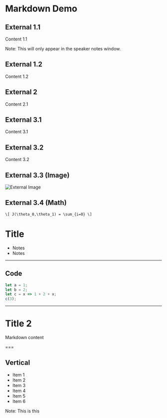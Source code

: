# Markdown Demo



## External 1.1

Content 1.1

Note: This will only appear in the speaker notes window.


## External 1.2

Content 1.2



## External 2

Content 2.1



## External 3.1

Content 3.1


## External 3.2

Content 3.2


## External 3.3 (Image)

![External Image](https://s3.amazonaws.com/static.slid.es/logo/v2/slides-symbol-512x512.png)


## External 3.4 (Math)

`\[ J(\theta_0,\theta_1) = \sum_{i=0} \]`


# Title

* Notes
* Notes

---

## Code

```js [1-2|3|4]
let a = 1;
let b = 2;
let c = x => 1 + 2 + x;
c(3);
```

---

# Title 2

<!-- .slide: data-background="#ff0000" -->

Markdown content

===

## Vertical

- Item 1 <!-- .element: class="fragment" data-fragment-index="1" -->
- Item 2 <!-- .element: class="fragment fade-out" data-fragment-index="2" -->
- Item 3 <!-- .element: class="fragment highlight-red" data-fragment-index="2" -->
- Item 4 <!-- .element: class="fragment fade-in-then-out" data-fragment-index="2" -->
- Item 5 <!-- .element: class="fragment fade-up" data-fragment-index="2" -->
- Item 6 <!-- .element: class="fragment fade-down" data-fragment-index="2" -->

Note: This is this

